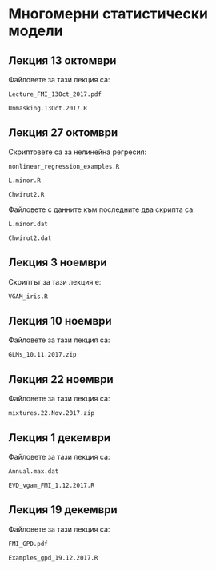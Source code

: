 # Многомерни статистически модели

## Лекция 13 октомври

Файловете за тази лекция са:

    Lecture_FMI_13Oct_2017.pdf

    Unmasking.13Oct.2017.R

## Лекция 27 октомври

Скриптовете са за нелинейна регресия:

    nonlinear_regression_examples.R
    
    L.minor.R
    
    Chwirut2.R
    
Файловете с данните към последните два скрипта са:

    L.minor.dat
    
    Chwirut2.dat

## Лекция 3 ноември

Скриптът за тази лекция е:
    
    VGAM_iris.R

## Лекция 10 ноември

Файловете за тази лекция са:
    
    GLMs_10.11.2017.zip
    
## Лекция 22 ноември

Файловете за тази лекция са:

    mixtures.22.Nov.2017.zip
    
## Лекция 1 декември

Файловете за тази лекция са:

    Annual.max.dat
    
    EVD_vgam_FMI_1.12.2017.R
    
## Лекция 19 декември

Файловете за тази лекция са:

    FMI_GPD.pdf
    
    Examples_gpd_19.12.2017.R  
